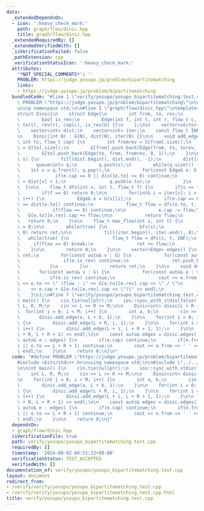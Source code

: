 ```yaml
---
data:
  _extendedDependsOn:
  - icon: ':heavy_check_mark:'
    path: graph/flow/dinic.hpp
    title: graph/flow/dinic.hpp
  _extendedRequiredBy: []
  _extendedVerifiedWith: []
  _isVerificationFailed: false
  _pathExtension: cpp
  _verificationStatusIcon: ':heavy_check_mark:'
  attributes:
    '*NOT_SPECIAL_COMMENTS*': ''
    PROBLEM: https://judge.yosupo.jp/problem/bipartitematching
    links:
    - https://judge.yosupo.jp/problem/bipartitematching
  bundledCode: "#line 1 \"verify/yosupo/yosupo_bipartitematching.test.cpp\"\n#define\
    \ PROBLEM \"https://judge.yosupo.jp/problem/bipartitematching\"\n\n#include <bits/stdc++.h>\n\
    using namespace std;\n\n#line 1 \"graph/flow/dinic.hpp\"\ntemplate<typename flow_t>\n\
    struct Dinic{\n    struct Edge{\n        int from, to, rev;\n        flow_t cap;\n\
    \        bool is_rev;\n        Edge(int f, int t, int r, flow_t c, bool b) : from(f),\
    \ to(t), rev(r), cap(c), is_rev(b) {}\n    };\n\n    vector<vector<Edge>> G;\n\
    \    vector<int> dist;\n    vector<int> iter;\n    const flow_t INF = numeric_limits<flow_t>::max();\n\
    \n    Dinic(int N) : G(N), dist(N), iter(N) {}\n\n    void add_edge(int from,\
    \ int to, flow_t cap) {\n        int fromrev = G[from].size();\n        int torev\
    \ = G[to].size();\n        G[from].push_back(Edge(from, to, torev, cap, 0));\n\
    \        G[to].push_back(Edge(to, from, fromrev, 0, 1));\n    }\n\n    void bfs(int\
    \ s) {\n        fill(dist.begin(), dist.end(), -1);\n        dist[s] = 0;\n  \
    \      queue<int> q;\n        q.push(s);\n        while(q.size()) {\n        \
    \    int v = q.front(); q.pop();\n            for(const Edge& e: G[v]) {\n   \
    \             if(e.cap == 0 || dist[e.to] >= 0) continue;\n                dist[e.to]\
    \ = dist[v] + 1;\n                q.push(e.to);\n            }\n        }\n  \
    \  }\n\n    flow_t dfs(int v, int t, flow_t f) {\n        if(v == t) return f;\n\
    \        if(f == 0) return 0;\n\n        for(int& i = iter[v]; i < (int)G[v].size();\
    \ i++) {\n            Edge& e = G[v][i];\n            if(e.cap == 0 || dist[v]\
    \ >= dist[e.to]) continue;\n            flow_t flow = dfs(e.to, t, min(f, e.cap));\n\
    \            if(flow == 0) continue;\n\n            e.cap -= flow;\n         \
    \   G[e.to][e.rev].cap += flow;\n\n            return flow;\n        }\n     \
    \   return 0;\n    }\n\n    flow_t max_flow(int s, int t) {\n        flow_t ret\
    \ = 0;\n\n        while(true) {\n            bfs(s);\n            if(dist[t] <\
    \ 0) return ret;\n\n            fill(iter.begin(), iter.end(), 0);\n         \
    \   while(true) {\n                flow_t flow = dfs(s, t, INF);\n           \
    \     if(flow == 0) break;\n                ret += flow;\n            }\n    \
    \    }\n\n        return 0;\n    }\n\n    vector<Edge> edges() {\n        vector<Edge>\
    \ ret;\n        for(const auto& v : G) {\n            for(const auto& e : v) {\n\
    \                if(e.is_rev) continue;\n                ret.push_back(e);\n \
    \           }\n        }\n        return ret;\n    }\n\n    void debug() {\n \
    \       for(const auto& v : G) {\n            for(const auto& e : v) {\n     \
    \           if(e.is_rev) continue;\n                cout << e.from << \" -> \"\
    \ << e.to << \" (flow : \" << G[e.to][e.rev].cap << \" / \"\n                \
    \    << e.cap + G[e.to][e.rev].cap << \")\" << endl;\n            }\n        }\n\
    \    }\n};\n#line 7 \"verify/yosupo/yosupo_bipartitematching.test.cpp\"\n\nint\
    \ main() {\n    cin.tie(nullptr);\n    ios::sync_with_stdio(false);\n\n    int\
    \ L, R, M;\n    cin >> L >> R >> M;\n\n    Dinic<int> dinic(L + R + 2);\n\n  \
    \  for(int i = 0; i < M; i++) {\n        int a, b;\n        cin >> a >> b;\n \
    \       dinic.add_edge(a, L + b, 1);\n    }\n\n    for(int i = 0; i < L; i++)\
    \ {\n        dinic.add_edge(L + R, i, 1);\n    }\n\n    for(int i = 0; i < R;\
    \ i++) {\n        dinic.add_edge(L + i, L + R + 1, 1);\n    }\n\n    cout << dinic.max_flow(L\
    \ + R, L + R + 1) << endl;\n\n    const auto& edges = dinic.edges();\n\n    for(const\
    \ auto& e : edges) {\n        if(e.cap) continue;\n        if(e.from == L + R\
    \ || e.to == L + R + 1) continue;\n        cout << e.from << ' ' << e.to - L <<\
    \ endl;\n    }\n\n    return 0;\n}\n"
  code: "#define PROBLEM \"https://judge.yosupo.jp/problem/bipartitematching\"\n\n\
    #include <bits/stdc++.h>\nusing namespace std;\n\n#include \"../../graph/flow/dinic.hpp\"\
    \n\nint main() {\n    cin.tie(nullptr);\n    ios::sync_with_stdio(false);\n\n\
    \    int L, R, M;\n    cin >> L >> R >> M;\n\n    Dinic<int> dinic(L + R + 2);\n\
    \n    for(int i = 0; i < M; i++) {\n        int a, b;\n        cin >> a >> b;\n\
    \        dinic.add_edge(a, L + b, 1);\n    }\n\n    for(int i = 0; i < L; i++)\
    \ {\n        dinic.add_edge(L + R, i, 1);\n    }\n\n    for(int i = 0; i < R;\
    \ i++) {\n        dinic.add_edge(L + i, L + R + 1, 1);\n    }\n\n    cout << dinic.max_flow(L\
    \ + R, L + R + 1) << endl;\n\n    const auto& edges = dinic.edges();\n\n    for(const\
    \ auto& e : edges) {\n        if(e.cap) continue;\n        if(e.from == L + R\
    \ || e.to == L + R + 1) continue;\n        cout << e.from << ' ' << e.to - L <<\
    \ endl;\n    }\n\n    return 0;\n}"
  dependsOn:
  - graph/flow/dinic.hpp
  isVerificationFile: true
  path: verify/yosupo/yosupo_bipartitematching.test.cpp
  requiredBy: []
  timestamp: '2024-08-02 04:51:22+09:00'
  verificationStatus: TEST_ACCEPTED
  verifiedWith: []
documentation_of: verify/yosupo/yosupo_bipartitematching.test.cpp
layout: document
redirect_from:
- /verify/verify/yosupo/yosupo_bipartitematching.test.cpp
- /verify/verify/yosupo/yosupo_bipartitematching.test.cpp.html
title: verify/yosupo/yosupo_bipartitematching.test.cpp
---
```

